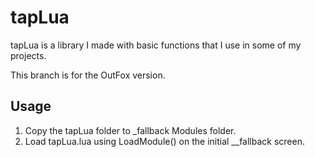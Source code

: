 # tapLua

tapLua is a library I made with basic functions that I use in some of my projects.

This branch is for the OutFox version.

## Usage

1. Copy the tapLua folder to _fallback Modules folder.
2. Load tapLua.lua using LoadModule() on the initial __fallback screen.
